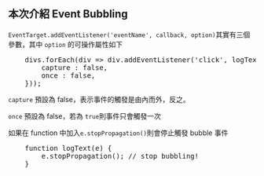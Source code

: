<h2>本次介紹 Event Bubbling </h2>
<p><code>EventTarget.addEventListener('eventName', callback, option)</code>其實有三個參數，其中 <code>option</code> 的可操作屬性如下</p>
<pre>
    divs.forEach(div => div.addEventListener('click', logText, {
        capture : false,
        once : false,
    }));
</pre>
<p><code>capture</code> 預設為 false，表示事件的觸發是由內而外，反之。</p>
<p><code>once</code> 預設為 false，若為 <code>true</code>則事件只會觸發一次</p>
<p>如果在 function 中加入<code>e.stopPropagation()</code>則會停止觸發 bubble 事件</p>
<pre>
    function logText(e) {
        e.stopPropagation(); // stop bubbling!
    }
</pre>